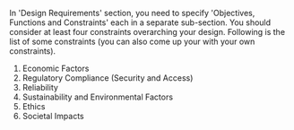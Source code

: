 In 'Design Requirements' section, you need to specify 'Objectives, Functions and Constraints' each in a separate sub-section. You should consider at least four constraints overarching your design. Following is the list of some constraints (you can also come up your with your own constraints). 

1. Economic Factors 
1. Regulatory Compliance (Security and Access)
1. Reliability
1. Sustainability and Environmental Factors
1. Ethics
1. Societal Impacts
